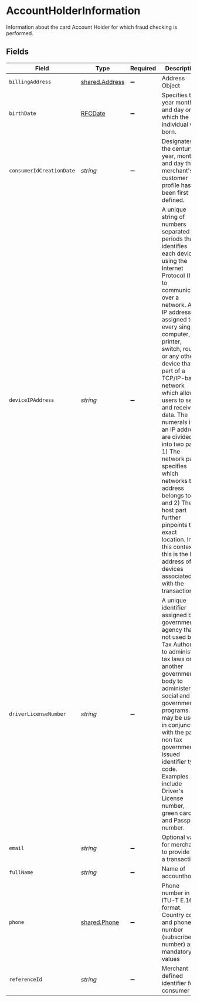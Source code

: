 # AccountHolderInformation

Information about the card Account Holder for which fraud checking is performed.


## Fields

| Field                                                                                                                                                                                                                                                                                                                                                                                                                                                                                                                                                                                                               | Type                                                                                                                                                                                                                                                                                                                                                                                                                                                                                                                                                                                                                | Required                                                                                                                                                                                                                                                                                                                                                                                                                                                                                                                                                                                                            | Description                                                                                                                                                                                                                                                                                                                                                                                                                                                                                                                                                                                                         | Example                                                                                                                                                                                                                                                                                                                                                                                                                                                                                                                                                                                                             |
| ------------------------------------------------------------------------------------------------------------------------------------------------------------------------------------------------------------------------------------------------------------------------------------------------------------------------------------------------------------------------------------------------------------------------------------------------------------------------------------------------------------------------------------------------------------------------------------------------------------------- | ------------------------------------------------------------------------------------------------------------------------------------------------------------------------------------------------------------------------------------------------------------------------------------------------------------------------------------------------------------------------------------------------------------------------------------------------------------------------------------------------------------------------------------------------------------------------------------------------------------------- | ------------------------------------------------------------------------------------------------------------------------------------------------------------------------------------------------------------------------------------------------------------------------------------------------------------------------------------------------------------------------------------------------------------------------------------------------------------------------------------------------------------------------------------------------------------------------------------------------------------------- | ------------------------------------------------------------------------------------------------------------------------------------------------------------------------------------------------------------------------------------------------------------------------------------------------------------------------------------------------------------------------------------------------------------------------------------------------------------------------------------------------------------------------------------------------------------------------------------------------------------------- | ------------------------------------------------------------------------------------------------------------------------------------------------------------------------------------------------------------------------------------------------------------------------------------------------------------------------------------------------------------------------------------------------------------------------------------------------------------------------------------------------------------------------------------------------------------------------------------------------------------------- |
| `billingAddress`                                                                                                                                                                                                                                                                                                                                                                                                                                                                                                                                                                                                    | [shared.Address](../../../sdk/models/shared/address.md)                                                                                                                                                                                                                                                                                                                                                                                                                                                                                                                                                             | :heavy_minus_sign:                                                                                                                                                                                                                                                                                                                                                                                                                                                                                                                                                                                                  | Address Object                                                                                                                                                                                                                                                                                                                                                                                                                                                                                                                                                                                                      |                                                                                                                                                                                                                                                                                                                                                                                                                                                                                                                                                                                                                     |
| `birthDate`                                                                                                                                                                                                                                                                                                                                                                                                                                                                                                                                                                                                         | [RFCDate](../../../types/rfcdate.md)                                                                                                                                                                                                                                                                                                                                                                                                                                                                                                                                                                                | :heavy_minus_sign:                                                                                                                                                                                                                                                                                                                                                                                                                                                                                                                                                                                                  | Specifies the year month and day on which the individual was born.                                                                                                                                                                                                                                                                                                                                                                                                                                                                                                                                                  | 2000-09-20                                                                                                                                                                                                                                                                                                                                                                                                                                                                                                                                                                                                          |
| `consumerIdCreationDate`                                                                                                                                                                                                                                                                                                                                                                                                                                                                                                                                                                                            | *string*                                                                                                                                                                                                                                                                                                                                                                                                                                                                                                                                                                                                            | :heavy_minus_sign:                                                                                                                                                                                                                                                                                                                                                                                                                                                                                                                                                                                                  | Designates the century, year, month and day that a merchant's customer profile has been first defined.                                                                                                                                                                                                                                                                                                                                                                                                                                                                                                              |                                                                                                                                                                                                                                                                                                                                                                                                                                                                                                                                                                                                                     |
| `deviceIPAddress`                                                                                                                                                                                                                                                                                                                                                                                                                                                                                                                                                                                                   | *string*                                                                                                                                                                                                                                                                                                                                                                                                                                                                                                                                                                                                            | :heavy_minus_sign:                                                                                                                                                                                                                                                                                                                                                                                                                                                                                                                                                                                                  | A unique string of numbers separated by periods that identifies each device using the Internet Protocol (IP) to communicate over a network.  An IP address is assigned to every single computer, printer, switch, router or any other device that is part of a TCP/IP-based network which allows users to send and receive data. The numerals in an IP address are divided into two parts:  1) The network part specifies which networks this address belongs to and 2) The host part further pinpoints the exact location. In this context, this is the IP address of the devices associated with the transaction. |                                                                                                                                                                                                                                                                                                                                                                                                                                                                                                                                                                                                                     |
| `driverLicenseNumber`                                                                                                                                                                                                                                                                                                                                                                                                                                                                                                                                                                                               | *string*                                                                                                                                                                                                                                                                                                                                                                                                                                                                                                                                                                                                            | :heavy_minus_sign:                                                                                                                                                                                                                                                                                                                                                                                                                                                                                                                                                                                                  | A unique identifier assigned by a government agency that is not used by a Tax Authority to administer tax laws or by another government body to administer social and government programs. It may be used in conjunction with the party non tax government issued identifier type code. Examples include Driver's License number, green card id, and Passport number.                                                                                                                                                                                                                                               |                                                                                                                                                                                                                                                                                                                                                                                                                                                                                                                                                                                                                     |
| `email`                                                                                                                                                                                                                                                                                                                                                                                                                                                                                                                                                                                                             | *string*                                                                                                                                                                                                                                                                                                                                                                                                                                                                                                                                                                                                            | :heavy_minus_sign:                                                                                                                                                                                                                                                                                                                                                                                                                                                                                                                                                                                                  | Optional value for merchants to provide for a transaction                                                                                                                                                                                                                                                                                                                                                                                                                                                                                                                                                           | john.doe@email.xyz                                                                                                                                                                                                                                                                                                                                                                                                                                                                                                                                                                                                  |
| `fullName`                                                                                                                                                                                                                                                                                                                                                                                                                                                                                                                                                                                                          | *string*                                                                                                                                                                                                                                                                                                                                                                                                                                                                                                                                                                                                            | :heavy_minus_sign:                                                                                                                                                                                                                                                                                                                                                                                                                                                                                                                                                                                                  | Name of accountholder                                                                                                                                                                                                                                                                                                                                                                                                                                                                                                                                                                                               | Jane Doe                                                                                                                                                                                                                                                                                                                                                                                                                                                                                                                                                                                                            |
| `phone`                                                                                                                                                                                                                                                                                                                                                                                                                                                                                                                                                                                                             | [shared.Phone](../../../sdk/models/shared/phone.md)                                                                                                                                                                                                                                                                                                                                                                                                                                                                                                                                                                 | :heavy_minus_sign:                                                                                                                                                                                                                                                                                                                                                                                                                                                                                                                                                                                                  | Phone number in ITU-T E.164 format. Country code and phone number (subscriber number) are mandatory values                                                                                                                                                                                                                                                                                                                                                                                                                                                                                                          |                                                                                                                                                                                                                                                                                                                                                                                                                                                                                                                                                                                                                     |
| `referenceId`                                                                                                                                                                                                                                                                                                                                                                                                                                                                                                                                                                                                       | *string*                                                                                                                                                                                                                                                                                                                                                                                                                                                                                                                                                                                                            | :heavy_minus_sign:                                                                                                                                                                                                                                                                                                                                                                                                                                                                                                                                                                                                  | Merchant defined identifier for a consumer                                                                                                                                                                                                                                                                                                                                                                                                                                                                                                                                                                          | AB12345678                                                                                                                                                                                                                                                                                                                                                                                                                                                                                                                                                                                                          |